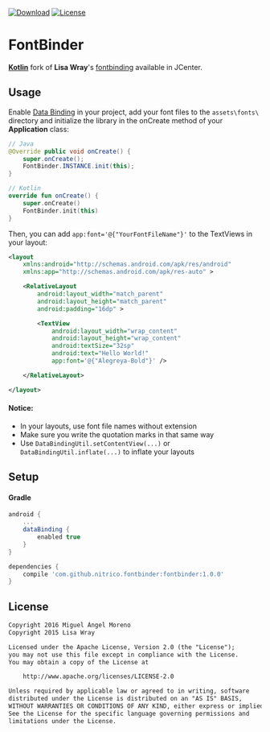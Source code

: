 [![Download](https://api.bintray.com/packages/moreno/maven/fontbinder/images/download.svg)](https://bintray.com/moreno/maven/fontbinder/_latestVersion)
[![License](https://img.shields.io/:License-Apache-orange.svg)](http://www.apache.org/licenses/LICENSE-2.0.html)

# FontBinder

[**Kotlin**](http://kotlinlang.org/) fork of **Lisa Wray**'s [fontbinding](https://github.com/lisawray/fontbinding) available in JCenter.

## Usage

Enable [Data Binding](https://developer.android.com/topic/libraries/data-binding/index.html) in your project, add your font files to the `assets\fonts\` directory and initialize the library in the onCreate method of your **Application** class:
```java
// Java
@Override public void onCreate() {
    super.onCreate();
    FontBinder.INSTANCE.init(this);
}
```
```kotlin
// Kotlin
override fun onCreate() {
    super.onCreate()
    FontBinder.init(this)
}
```

Then, you can add `app:font='@{"YourFontFileName"}'` to the TextViews in your layout:
```xml
<layout
    xmlns:android="http://schemas.android.com/apk/res/android"
    xmlns:app="http://schemas.android.com/apk/res-auto" >

    <RelativeLayout
        android:layout_width="match_parent"
        android:layout_height="match_parent"
        android:padding="16dp" >

        <TextView
            android:layout_width="wrap_content"
            android:layout_height="wrap_content"
            android:textSize="32sp"
            android:text="Hello World!"
            app:font='@{"Alegreya-Bold"}' />

    </RelativeLayout>

</layout>
```

#### Notice:
* In your layouts, use font file names without extension
* Make sure you write the quotation marks in that same way
* Use `DataBindingUtil.setContentView(...)` or `DataBindingUtil.inflate(...)` to inflate your layouts

## Setup

#### Gradle

```gradle
android {
    ...
    dataBinding { 
        enabled true 
    }
}

dependencies {
    compile 'com.github.nitrico.fontbinder:fontbinder:1.0.0'
}
```

## License
```txt
Copyright 2016 Miguel Ángel Moreno
Copyright 2015 Lisa Wray

Licensed under the Apache License, Version 2.0 (the "License");
you may not use this file except in compliance with the License.
You may obtain a copy of the License at

    http://www.apache.org/licenses/LICENSE-2.0

Unless required by applicable law or agreed to in writing, software
distributed under the License is distributed on an "AS IS" BASIS,
WITHOUT WARRANTIES OR CONDITIONS OF ANY KIND, either express or implied.
See the License for the specific language governing permissions and
limitations under the License.
```
